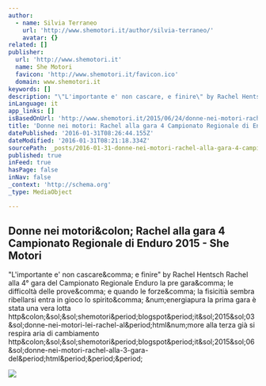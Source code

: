 ```yaml
---
author:
  - name: Silvia Terraneo
    url: 'http://www.shemotori.it/author/silvia-terraneo/'
    avatar: {}
related: []
publisher:
  url: 'http://www.shemotori.it'
  name: She Motori
  favicon: 'http://www.shemotori.it/favicon.ico'
  domain: www.shemotori.it
keywords: []
description: "\"L'importante e' non cascare, e finire\" by Rachel Hentsch Rachel alla 4° gara del Campionato Regionale Enduro la pre gara, le difficoltà delle prove, e quando le forze, la fisicitià sembra ribellarsi entra in gioco lo spirito, #energiapura la prima gara è stata una vera lotta http://shemotori.blogspot.it/2015/03/donne-nei-motori-lei-rachel-al.html#more alla terza già si respira aria di cambiamento http://shemotori.blogspot.it/2015/06/donne-nei-motori-rachel-alla-3-gara-del.html..."
inLanguage: it
app_links: []
isBasedOnUrl: 'http://www.shemotori.it/2015/06/24/donne-nei-motori-rachel-alla-gara-4-campionato-regionale-di-enduro-2015/'
title: 'Donne nei motori: Rachel alla gara 4 Campionato Regionale di Enduro 2015 - She Motori'
datePublished: '2016-01-31T08:26:44.155Z'
dateModified: '2016-01-31T08:21:18.334Z'
sourcePath: _posts/2016-01-31-donne-nei-motori-rachel-alla-gara-4-campionato-regionale-di.md
published: true
inFeed: true
hasPage: false
inNav: false
_context: 'http://schema.org'
_type: MediaObject

---
```

<article style=""><h1>Donne nei motori&amp;colon; Rachel alla gara 4 Campionato Regionale di Enduro 2015 - She Motori</h1><p>"L'importante e' non cascare&amp;comma; e finire" by Rachel Hentsch Rachel alla 4° gara del Campionato Regionale Enduro la pre gara&amp;comma; le difficoltà delle prove&amp;comma; e quando le forze&amp;comma; la fisicitià sembra ribellarsi entra in gioco lo spirito&amp;comma; &amp;num;energiapura la prima gara è stata una vera lotta http&amp;colon;&amp;sol;&amp;sol;shemotori&amp;period;blogspot&amp;period;it&amp;sol;2015&amp;sol;03&amp;sol;donne-nei-motori-lei-rachel-al&amp;period;html&amp;num;more alla terza già si respira aria di cambiamento http&amp;colon;&amp;sol;&amp;sol;shemotori&amp;period;blogspot&amp;period;it&amp;sol;2015&amp;sol;06&amp;sol;donne-nei-motori-rachel-alla-3-gara-del&amp;period;html&amp;period;&amp;period;&amp;period;</p><img src="http://www.shemotori.it/wp-content/uploads/2015/06/image8.jpg" /></article>
